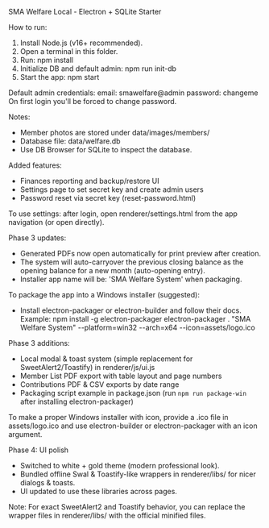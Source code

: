 SMA Welfare Local - Electron + SQLite Starter

How to run:
1. Install Node.js (v16+ recommended).
2. Open a terminal in this folder.
3. Run: npm install
4. Initialize DB and default admin:
   npm run init-db
5. Start the app:
   npm start

Default admin credentials:
  email: smawelfare@admin
  password: changeme
On first login you'll be forced to change password.

Notes:
- Member photos are stored under data/images/members/
- Database file: data/welfare.db
- Use DB Browser for SQLite to inspect the database.


Added features:
- Finances reporting and backup/restore UI
- Settings page to set secret key and create admin users
- Password reset via secret key (reset-password.html)

To use settings: after login, open renderer/settings.html from the app navigation (or open directly).


Phase 3 updates:
- Generated PDFs now open automatically for print preview after creation.
- The system will auto-carryover the previous closing balance as the opening balance for a new month (auto-opening entry).
- Installer app name will be: 'SMA Welfare System' when packaging.

To package the app into a Windows installer (suggested):
- Install electron-packager or electron-builder and follow their docs. Example:
  npm install -g electron-packager
  electron-packager . "SMA Welfare System" --platform=win32 --arch=x64 --icon=assets/logo.ico



Phase 3 additions:
- Local modal & toast system (simple replacement for SweetAlert2/Toastify) in renderer/js/ui.js
- Member List PDF export with table layout and page numbers
- Contributions PDF & CSV exports by date range
- Packaging script example in package.json (run `npm run package-win` after installing electron-packager)

To make a proper Windows installer with icon, provide a .ico file in assets/logo.ico and use electron-builder or electron-packager with an icon argument.


Phase 4: UI polish
- Switched to white + gold theme (modern professional look).
- Bundled offline Swal & Toastify-like wrappers in renderer/libs/ for nicer dialogs & toasts.
- UI updated to use these libraries across pages.

Note: For exact SweetAlert2 and Toastify behavior, you can replace the wrapper files in renderer/libs/ with the official minified files.
